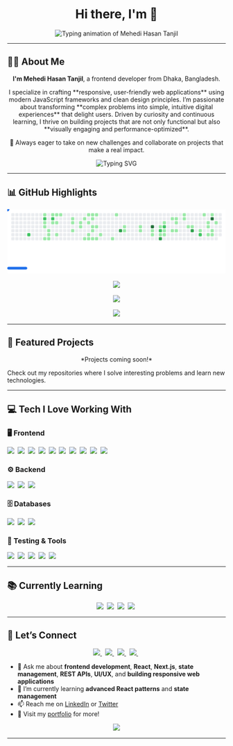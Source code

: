 <h1 align="center">Hi there, I'm 👋</h1>

<p align="center">
  <img src="https://readme-typing-svg.herokuapp.com?font=Fira+Code&size=28&pause=1000&color=F7F7F7&center=true&vCenter=true&width=600&lines=Mehedi+Hasan+Tanjil" alt="Typing animation of Mehedi Hasan Tanjil" />
</p>

---




## 👨‍💻 About Me  

<p align="center">
  <strong>I'm Mehedi Hasan Tanjil</strong>, a frontend developer from Dhaka, Bangladesh.
</p>

<p align="center">  
I specialize in crafting **responsive, user-friendly web applications** using modern JavaScript frameworks and clean design principles.  
I’m passionate about transforming **complex problems into simple, intuitive digital experiences** that delight users.  
Driven by curiosity and continuous learning, I thrive on building projects that are not only functional but also **visually engaging and performance-optimized**.  
</p>

<p align="center">
 🚀 Always eager to take on new challenges and collaborate on projects that make a real impact.  
</p>


<p align="center">
  <img src="https://readme-typing-svg.herokuapp.com?font=Fira+Code&pause=1000&color=FFFFFF&center=true&vCenter=true&width=435&lines=Frontend+Developer;React+Enthusiast;Lifelong+Learner" alt="Typing SVG" />
</p>

---

## 📊 GitHub Highlights  

<picture>
  <source media="(prefers-color-scheme: dark)" srcset="images/breakout-dark.svg" />
  <source media="(prefers-color-scheme: light)" srcset="images/breakout-light.svg" />
  <img alt="Breakout Game" src="images/breakout-light.svg" />
</picture>

<p align="center">
  <img src="https://github-profile-summary-cards.vercel.app/api/cards/profile-details?username=myselfmehedihasan&theme=github" />
</p>

<p align="center">
  <img src="https://github-readme-streak-stats.herokuapp.com/?user=myselfmehedihasan&theme=dark" />
</p>

<p align="center">
  <img src="https://github-readme-stats.vercel.app/api?username=myselfmehedihasan&show_icons=true&theme=transparent&hide_border=true&hide_title=true" />
</p>

---

## 🚀 Featured Projects  

<p align="center">
  <!-- Replace with your project pins -->
  *Projects coming soon!*
</p>

Check out my repositories where I solve interesting problems and learn new technologies.  

---

## 💻 Tech I Love Working With  

<p align="center">
  
### 🖥️ Frontend  
<img src="https://img.shields.io/badge/JavaScript-ES6+-F7DF1E?style=flat-square&logo=javascript&logoColor=black" />&nbsp;
<img src="https://img.shields.io/badge/HTML5-E34F26?style=flat-square&logo=html5&logoColor=white" />&nbsp;
<img src="https://img.shields.io/badge/CSS3-1572B6?style=flat-square&logo=css3&logoColor=white" />&nbsp;
<img src="https://img.shields.io/badge/SCSS-CC6699?style=flat-square&logo=sass&logoColor=white" />&nbsp;
<img src="https://img.shields.io/badge/JSX-61DAFB?style=flat-square&logo=react&logoColor=black" />&nbsp;
<img src="https://img.shields.io/badge/React.js-61DAFB?style=flat-square&logo=react&logoColor=black" />&nbsp;
<img src="https://img.shields.io/badge/Next.js-000000?style=flat-square&logo=next.js&logoColor=white" />&nbsp;
<img src="https://img.shields.io/badge/Redux-764ABC?style=flat-square&logo=redux&logoColor=white" />&nbsp;
<img src="https://img.shields.io/badge/TailwindCSS-38B2AC?style=flat-square&logo=tailwind-css&logoColor=white" />&nbsp;
<img src="https://img.shields.io/badge/Bootstrap-7952B3?style=flat-square&logo=bootstrap&logoColor=white" />  

### ⚙️ Backend  
<img src="https://img.shields.io/badge/Node.js-339933?style=flat-square&logo=nodedotjs&logoColor=white" />&nbsp;
<img src="https://img.shields.io/badge/Express.js-000000?style=flat-square&logo=express&logoColor=white" />&nbsp;
<img src="https://img.shields.io/badge/RESTful_APIs-0052CC?style=flat-square&logo=postman&logoColor=white" />  

### 🗄️ Databases  
<img src="https://img.shields.io/badge/MongoDB-47A248?style=flat-square&logo=mongodb&logoColor=white" />&nbsp;
<img src="https://img.shields.io/badge/MySQL-4479A1?style=flat-square&logo=mysql&logoColor=white" />&nbsp;
<img src="https://img.shields.io/badge/Firebase-FFCA28?style=flat-square&logo=firebase&logoColor=black" />  

### 🧪 Testing & Tools  

<img src="https://img.shields.io/badge/Git-F05032?style=flat-square&logo=git&logoColor=white" />&nbsp;
<img src="https://img.shields.io/badge/GitHub-181717?style=flat-square&logo=github&logoColor=white" />&nbsp;
<img src="https://img.shields.io/badge/CI/CD-4285F4?style=flat-square&logo=githubactions&logoColor=white" />&nbsp;
<img src="https://img.shields.io/badge/Postman-FF6C37?style=flat-square&logo=postman&logoColor=white" />&nbsp;
<img src="https://img.shields.io/badge/Chrome_DevTools-4285F4?style=flat-square&logo=googlechrome&logoColor=white" />  

</p>


---
## 📚 Currently Learning  

<p align="center">
  <img src="https://img.shields.io/badge/Advanced_React-61DAFB?style=flat-square&logo=react&logoColor=black" />&nbsp;
  <img src="https://img.shields.io/badge/Next.js_15-000000?style=flat-square&logo=next.js&logoColor=white" />&nbsp;
  <img src="https://img.shields.io/badge/State_Management-764ABC?style=flat-square&logo=redux&logoColor=white" />&nbsp;
  <img src="https://img.shields.io/badge/CI/CD_Pipelines-4285F4?style=flat-square&logo=githubactions&logoColor=white" />&nbsp;
</p>

---

## 🤝 Let’s Connect  

<p align="center">
  <a href="https://portfolio-mehedihasan.netlify.app/">
    <img src="https://img.shields.io/badge/Website-4285F4?style=for-the-badge&logo=about.me&logoColor=white" />
  </a>&nbsp;
  <a href="https://www.linkedin.com/in/myselfmehedihasan/">
    <img src="https://img.shields.io/badge/LinkedIn-0077B5?style=for-the-badge&logo=linkedin&logoColor=white" />
  </a>&nbsp;
  <a href="https://dev.to/myselfmehedihasan">
    <img src="https://img.shields.io/badge/dev.to-0A0A0A?style=for-the-badge&logo=devdotto&logoColor=white" />
  </a>&nbsp;
  <a href="https://twitter.com/myselftanjil">
    <img src="https://img.shields.io/badge/Twitter-1DA1F2?style=for-the-badge&logo=twitter&logoColor=white" />
  </a>&nbsp;
</p>

- 💬 Ask me about **frontend development**, **React**, **Next.js**, **state management**, **REST APIs**, **UI/UX**, and **building responsive web applications**  
- 🌱 I’m currently learning **advanced React patterns** and **state management**  
- 📫 Reach me on [LinkedIn](https://www.linkedin.com/in/myselfmehedihasan/) or [Twitter](https://twitter.com/myselftanjil)  
- 🔗 Visit my [portfolio](https://portfolio-mehedihasan.netlify.app/) for more!  

<p align="center">
  <a href="https://github.com/sponsors/myselfmehedihasan">
    <img src="https://img.shields.io/badge/Sponsor_my_work-30363D?style=for-the-badge&logo=GitHub-Sponsors&logoColor=white" />
  </a>
</p>


---
